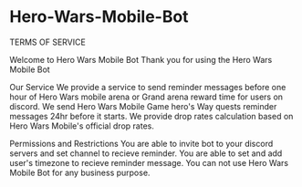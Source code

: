 # Hero-Wars-Mobile-Bot


TERMS OF SERVICE

Welcome to Hero Wars Mobile Bot
Thank you for using the Hero Wars Mobile Bot


Our Service
We provide a service to send reminder messages before one hour of Hero Wars mobile arena or Grand arena reward time for users on discord.
We send Hero Wars Mobile Game hero's Way quests reminder messages 24hr before it starts.
We provide drop rates calculation based on Hero Wars Mobile's official drop rates.

Permissions and Restrictions
You are able to invite bot to your discord servers and set channel to recieve reminder.
You are able to set and add user's timezone to recieve reminder message.
You can not use Hero Wars Mobile Bot for any business purpose.
